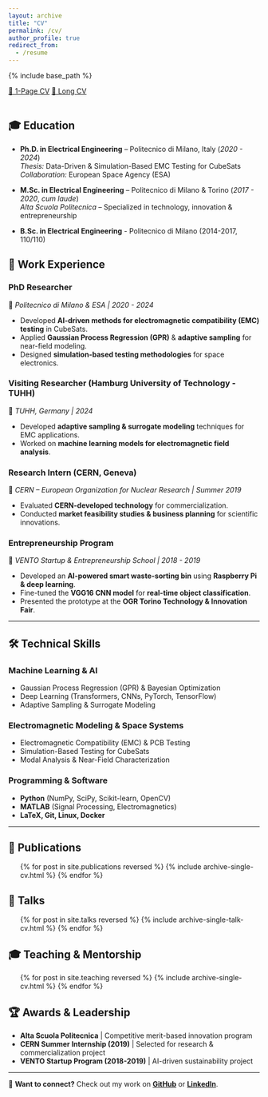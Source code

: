 ```yaml
---
layout: archive
title: "CV"
permalink: /cv/
author_profile: true
redirect_from:
  - /resume
---
```


{% include base_path %}

<!-- CV Download Buttons -->
<div class="cv-buttons">
  <a href="{{ site.baseurl }}/assets/cv/1-page-cv.pdf" target="_blank" class="cv-button">📄 1-Page CV</a>
  <a href="{{ site.baseurl }}/assets/cv/long-cv.pdf" target="_blank" class="cv-button">📜 Long CV</a>
</div>

<!-- Add spacing before the main content -->
<br>

## 🎓 Education  

- **Ph.D. in Electrical Engineering** – Politecnico di Milano, Italy (*2020 - 2024*)  
  *Thesis:* Data-Driven & Simulation-Based EMC Testing for CubeSats  
  *Collaboration:* European Space Agency (ESA)  

- **M.Sc. in Electrical Engineering** – Politecnico di Milano & Torino (*2017 - 2020*, *cum laude*)  
  *Alta Scuola Politecnica* – Specialized in technology, innovation & entrepreneurship  

- **B.Sc. in Electrical Engineering** - Politecnico di Milano (2014-2017, 110/110)

## 💼 Work Experience  

### **PhD Researcher**  
📍 *Politecnico di Milano & ESA | 2020 - 2024*  
- Developed **AI-driven methods for electromagnetic compatibility (EMC) testing** in CubeSats.  
- Applied **Gaussian Process Regression (GPR)** & **adaptive sampling** for near-field modeling.  
- Designed **simulation-based testing methodologies** for space electronics.  

### **Visiting Researcher (Hamburg University of Technology - TUHH)**  
📍 *TUHH, Germany | 2024*  
- Developed **adaptive sampling & surrogate modeling** techniques for EMC applications.  
- Worked on **machine learning models for electromagnetic field analysis**.  

### **Research Intern (CERN, Geneva)**  
📍 *CERN – European Organization for Nuclear Research | Summer 2019*  
- Evaluated **CERN-developed technology** for commercialization.  
- Conducted **market feasibility studies & business planning** for scientific innovations.  


### **Entrepreneurship Program**  
📍 *VENTO Startup & Entrepreneurship School | 2018 - 2019*  
- Developed an **AI-powered smart waste-sorting bin** using **Raspberry Pi & deep learning**.  
- Fine-tuned the **VGG16 CNN model** for **real-time object classification**.  
- Presented the prototype at the **OGR Torino Technology & Innovation Fair**.  

---

## 🛠 **Technical Skills**  

### **Machine Learning & AI**  
- Gaussian Process Regression (GPR) & Bayesian Optimization  
- Deep Learning (Transformers, CNNs, PyTorch, TensorFlow)  
- Adaptive Sampling & Surrogate Modeling  

### **Electromagnetic Modeling & Space Systems**  
- Electromagnetic Compatibility (EMC) & PCB Testing  
- Simulation-Based Testing for CubeSats  
- Modal Analysis & Near-Field Characterization  

### **Programming & Software**  
- **Python** (NumPy, SciPy, Scikit-learn, OpenCV)  
- **MATLAB** (Signal Processing, Electromagnetics)  
- **LaTeX, Git, Linux, Docker**  

---

## 📄 **Publications**  
<ul>{% for post in site.publications reversed %}
  {% include archive-single-cv.html %}
{% endfor %}</ul>  

## 🎤 **Talks**  
<ul>{% for post in site.talks reversed %}
  {% include archive-single-talk-cv.html %}
{% endfor %}</ul>  

## 🎓 **Teaching & Mentorship**  
<ul>{% for post in site.teaching reversed %}
  {% include archive-single-cv.html %}
{% endfor %}</ul>  

## 🏆 **Awards & Leadership**  
- **Alta Scuola Politecnica** | Competitive merit-based innovation program  
- **CERN Summer Internship (2019)** | Selected for research & commercialization project  
- **VENTO Startup Program (2018-2019)** | AI-driven sustainability project  

---

📩 **Want to connect?** Check out my work on [**GitHub**](https://github.com/jtom95) or [**LinkedIn**](https://www.linkedin.com/in/tomas-monopoli-1b8600161).  
